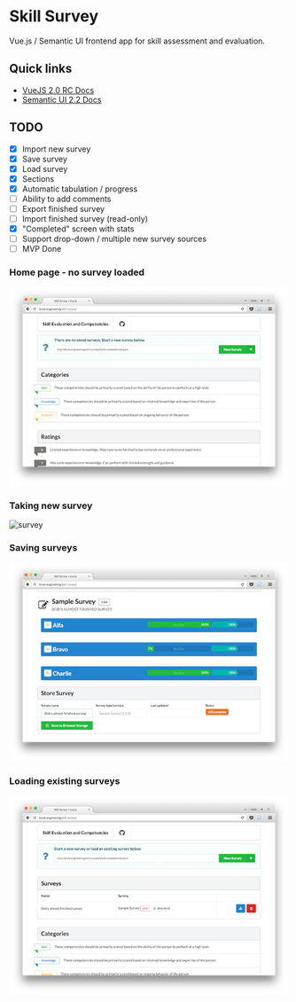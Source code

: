 # Skill Survey

Vue.js / Semantic UI frontend app for skill assessment and evaluation.

## Quick links

- [VueJS 2.0 RC Docs](http://rc.vuejs.org/guide/)
- [Semantic UI 2.2 Docs](http://semantic-ui.com/introduction/getting-started.html)

## TODO

- [x] Import new survey
- [x] Save survey
- [x] Load survey
- [x] Sections
- [x] Automatic tabulation / progress
- [ ] Ability to add comments
- [ ] Export finished survey
- [ ] Import finished survey (read-only)
- [x] "Completed" screen with stats
- [ ] Support drop-down / multiple new survey sources
- [ ] MVP Done

### Home page - no survey loaded
![home](img/1.home.png)

### Taking new survey
![survey](img/2.survey.png)

### Saving surveys
![saving](img/3.saving.png)

### Loading existing surveys
![loading](img/4.loading.png)

